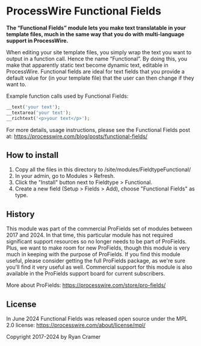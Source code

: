 # ProcessWire Functional Fields 

**The “Functional Fields” module lets you make text translatable in your 
template files, much in the same way that you do with multi-language 
support in ProcessWire.**

When editing your site template files, you simply wrap the text you want to output 
in a function call. Hence the name “Functional”. By doing this, you make that 
apparently static text become dynamic text, editable in ProcessWire. Functional 
fields are ideal for text fields that you provide a default value for (in your 
template file) that the user can then change if they want to.

Example function calls used by Functional Fields:

```php
__text('your text');
__textarea('your text');
__richtext('<p>your text</p>');
```
For more details, usage instructions, please see the Functional Fields post at:
<https://processwire.com/blog/posts/functional-fields/>

## How to install

1. Copy all the files in this directory to /site/modules/FieldtypeFunctional/ 
2. In your admin, go to Modules > Refresh.
3. Click the "Install" button next to Fieldtype > Functional.
4. Create a new field (Setup > Fields > Add), choose "Functional Fields" as type. 

## History 

This module was part of the commercial ProFields set of modules between 2017 
and 2024. In that time, this particular module has not required significant 
support resources so no longer needs to be part of ProFields. Plus, we want 
to make room for new ProFields, though this module is very much in keeping 
with the purpose of ProFields. If you find this module useful, please 
consider getting the full ProFields package, as we're sure you'll find it 
very useful as well. Commercial support for this module is also available in 
the ProFields support board for current subscribers. 

More about ProFields: <https://processwire.com/store/pro-fields/>

## License

In June 2024 Functional Fields was released open source under 
the MPL 2.0 license: <https://processwire.com/about/license/mpl/>

Copyright 2017-2024 by Ryan Cramer